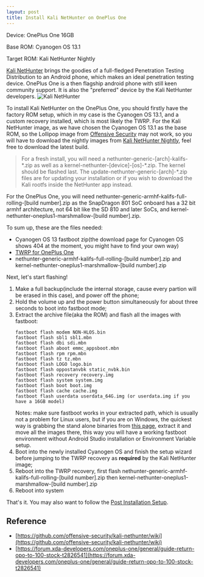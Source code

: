 ```yaml
---
layout: post
title: Install Kali NetHunter on OnePlus One
---
```


Device: OnePlus One 16GB

Base ROM: Cyanogen OS 13.1

Target ROM: Kali NetHunter Nightly

[Kali NetHunter](https://www.kali.org/kali-linux-nethunter/) brings the goodies of a full-fledged Penetration Testing Distribution to an Android phone, which makes an ideal penetration testing device. 
OnePlus One is a then flagship android phone with still keen community support. It is also the "preferred" device by the Kali NetHunter developers. 
![Kali NetHunter](https://www.kali.org/wp-content/uploads/2014/08/nexus-nethunter-devices-2.png)

To install Kali NetHunter on the OnePlus One, you should firstly have the factory ROM setup, which in my case is the Cyanogen OS 13.1, and a custom recovery installed, which is most likely the TWRP. For the Kali NetHunter image, as we have chosen the Cyanogen OS 13.1 as the base ROM, so the Lollipop image from [Offensive Security](https://www.offensive-security.com/kali-linux-nethunter-download/) may not work, so you will have to download the nightly images from [Kali NetHunter Nightly](https://build.nethunter.com/nightly/), feel free to download the latest build. 
> For a fresh install, you will need a nethunter-generic-[arch]-kalifs-\*.zip as well as a kernel-nethunter-[device]-[os]-\*.zip.
> The kernel should be flashed last.
> The update-nethunter-generic-[arch]-\*.zip files are for updating your installation or if you wish to download the Kali rootfs inside the NetHunter app instead.

For the OnePlus One, you will need nethunter-generic-armhf-kalifs-full-rolling-[build number].zip as the SnapDragon 801 SoC onboard has a 32 bit armhf architecture, not 64 bit like the SD 810 and later SoCs, and kernel-nethunter-oneplus1-marshmallow-[build number].zip.

To sum up, these are the files needed:
* Cyanogen OS 13 fastboot zip(the download page for Cyanogen OS shows 404 at the moment, you might have to find your own way)
* [TWRP for OnePlus One](https://twrp.me/devices/oneplusone.html)
* nethunter-generic-armhf-kalifs-full-rolling-[build number].zip and kernel-nethunter-oneplus1-marshmallow-[build number].zip

Next, let's start flashing!
1. Make a full backup(include the internal storage, cause every partion will be erased in this case), and power off the phone;
2. Hold the volume up and the power button simultaneously for about three seconds to boot into fastboot mode;
3. Extract the archive file(aka the ROM) and flash all the images with fastboot:
    ```
    fastboot flash modem NON-HLOS.bin
    fastboot flash sbl1 sbl1.mbn
    fastboot flash dbi sdi.mbn
    fastboot flash aboot emmc_appsboot.mbn
    fastboot flash rpm rpm.mbn
    fastboot flash tz tz.mbn
    fastboot flash LOGO logo.bin
    fastboot flash oppostanvbk static_nvbk.bin
    fastboot flash recovery recovery.img
    fastboot flash system system.img
    fastboot flash boot boot.img
    fastboot flash cache cache.img
    fastboot flash userdata userdata_64G.img (or userdata.img if you have a 16GB model)
    ```
    Notes: make sure fastboot works in your extracted path, which is usually not a problem for Linux users, but if you are on Windows, the quickest way is grabbing the stand alone binaries from [this page](https://developer.android.com/studio/releases/platform-tools.html), extract it and move all the images there, this way you will have a working fastboot environment without Android Studio installation or Environment Variable setup.
4. Boot into the newly installed Cyanogen OS and finish the setup wizard before jumping to the TWRP recovery as __required__ by the Kali NetHunter image;
5. Reboot into the TWRP recovery, first flash nethunter-generic-armhf-kalifs-full-rolling-[build number].zip then kernel-nethunter-oneplus1-marshmallow-[build number].zip
6. Reboot into system

That's it.
You may also want to follow the [Post Installation Setup](https://github.com/offensive-security/kali-nethunter/wiki#50-post-installation-setup).

## Reference
* [https://github.com/offensive-security/kali-nethunter/wiki](https://github.com/offensive-security/kali-nethunter/wiki)
* [https://forum.xda-developers.com/oneplus-one/general/guide-return-opo-to-100-stock-t2826541](https://forum.xda-developers.com/oneplus-one/general/guide-return-opo-to-100-stock-t2826541)
